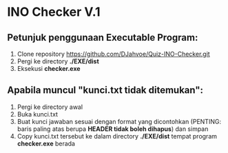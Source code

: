 # INO Checker V.1

## Petunjuk penggunaan Executable Program:

1. Clone repository https://github.com/DJahvoe/Quiz-INO-Checker.git
2. Pergi ke directory **./EXE/dist**
3. Eksekusi **checker.exe**

## Apabila muncul "kunci.txt tidak ditemukan":
1. Pergi ke directory awal
2. Buka kunci.txt
3. Buat kunci jawaban sesuai dengan format yang dicontohkan (PENTING: baris paling atas berupa **HEADER tidak boleh dihapus**) dan simpan
4. Copy kunci.txt tersebut ke dalam directory **./EXE/dist** tempat program **checker.exe** berada
